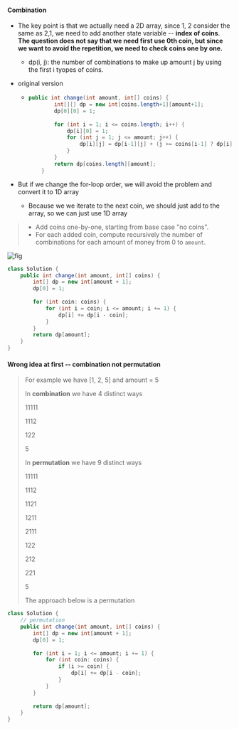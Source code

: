 #### Combination

* The key point is that we actually need a 2D array, since 1, 2 consider the same as 2,1, we need to add another state variable -- **index of coins**. **The question does not say that we need first use 0th coin, but since we want to avoid the repetition, we need to check coins one by one.**

  * dp(i, j): the number of combinations to make up amount j by using the first i tyopes of coins.

* original version

  * ```java
    public int change(int amount, int[] coins) {
            int[][] dp = new int[coins.length+1][amount+1];
            dp[0][0] = 1;
            
            for (int i = 1; i <= coins.length; i++) {
                dp[i][0] = 1;
                for (int j = 1; j <= amount; j++) {
                    dp[i][j] = dp[i-1][j] + (j >= coins[i-1] ? dp[i][j-coins[i-1]] : 0);
                }
            }
            return dp[coins.length][amount];
        }
    ```

    

* But if we change the for-loop order, we will avoid the problem and convert it to 1D array
  * Because we we iterate to the next coin, we should just add to the array, so we can just use 1D array

> - Add coins one-by-one, starting from base case "no coins".
> - For each added coin, compute recursively the number of combinations for each amount of money from 0 to `amount`.

![fig](https://leetcode.com/problems/coin-change-2/Figures/518/10_cent2.png)

```java
class Solution {
    public int change(int amount, int[] coins) {
        int[] dp = new int[amount + 1];
        dp[0] = 1;
        
        for (int coin: coins) {
            for (int i = coin; i <= amount; i += 1) {
                dp[i] += dp[i - coin];
            }
        }       
        return dp[amount];
    }
}
```





#### Wrong idea at first -- combination not permutation

> For example we have [1, 2, 5] and amount = 5
>
> In **combination** we have 4 distinct ways
>
> 11111
>
> 1112
>
> 122
>
> 5
>
> In **permutation** we have 9 distinct ways
>
> 11111
>
> 1112
>
> 1121
>
> 1211
>
> 2111
>
> 122
>
> 212
>
> 221
>
> 5
>
> The approach below is a permutation

```java
class Solution {
  	// permutation
    public int change(int amount, int[] coins) {
        int[] dp = new int[amount + 1];
        dp[0] = 1;
        
        for (int i = 1; i <= amount; i += 1) {
            for (int coin: coins) {
                if (i >= coin) {
                    dp[i] += dp[i - coin];
                }
            }
        }
        
        return dp[amount];
    }
}
```

#### 
